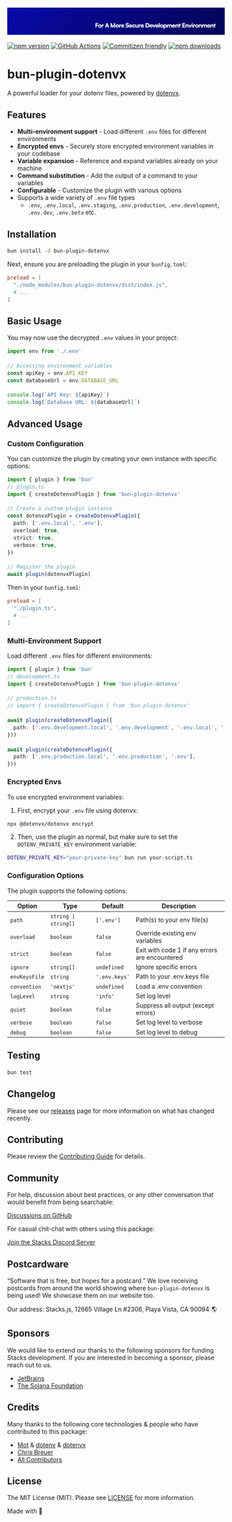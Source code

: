 <p align="center"><img src=".github/art/cover.jpg" alt="Social Card of this repo"></p>

[![npm version][npm-version-src]][npm-version-href]
[![GitHub Actions][github-actions-src]][github-actions-href]
[![Commitizen friendly](https://img.shields.io/badge/commitizen-friendly-brightgreen.svg)](http://commitizen.github.io/cz-cli/)
[![npm downloads][npm-downloads-src]][npm-downloads-href]

# bun-plugin-dotenvx

A powerful loader for your dotenv files, powered by [dotenvx](https://dotenvx.com).

## Features

- **Multi-environment support** - Load different `.env` files for different environments
- **Encrypted envs** - Securely store encrypted environment variables in your codebase
- **Variable expansion** - Reference and expand variables already on your machine
- **Command substitution** - Add the output of a command to your variables
- **Configurable** - Customize the plugin with various options
- Supports a wide variety of `.env` file types
  - `.env`, `.env.local`, `.env.staging`, `.env.production`, `.env.development`, `.env.dev`, `.env.beta` etc.

## Installation

```bash
bun install -d bun-plugin-dotenvx
```

Next, ensure you are preloading the plugin in your `bunfig.toml`:

```toml
preload = [
  "./node_modules/bun-plugin-dotenvx/dist/index.js",
  # ...
]
```

## Basic Usage

You may now use the decrypted `.env` values in your project:

```ts
import env from './.env'

// Accessing environment variables
const apiKey = env.API_KEY
const databaseUrl = env.DATABASE_URL

console.log(`API Key: ${apiKey}`)
console.log(`Database URL: ${databaseUrl}`)
```

## Advanced Usage

### Custom Configuration

You can customize the plugin by creating your own instance with specific options:

```ts
import { plugin } from 'bun'
// plugin.ts
import { createDotenvxPlugin } from 'bun-plugin-dotenvx'

// Create a custom plugin instance
const dotenvxPlugin = createDotenvxPlugin({
  path: ['.env.local', '.env'],
  overload: true,
  strict: true,
  verbose: true,
})

// Register the plugin
await plugin(dotenvxPlugin)
```

Then in your `bunfig.toml`:

```toml
preload = [
  "./plugin.ts",
  # ...
]
```

### Multi-Environment Support

Load different `.env` files for different environments:

```ts
import { plugin } from 'bun'
// development.ts
import { createDotenvxPlugin } from 'bun-plugin-dotenvx'

// production.ts
// import { createDotenvxPlugin } from 'bun-plugin-dotenvx'

await plugin(createDotenvxPlugin({
  path: ['.env.development.local', '.env.development', '.env.local', '.env'],
}))

await plugin(createDotenvxPlugin({
  path: ['.env.production.local', '.env.production', '.env'],
}))
```

### Encrypted Envs

To use encrypted environment variables:

1. First, encrypt your `.env` file using dotenvx:

```bash
npx @dotenvx/dotenvx encrypt
```

2. Then, use the plugin as normal, but make sure to set the `DOTENV_PRIVATE_KEY` environment variable:

```bash
DOTENV_PRIVATE_KEY="your-private-key" bun run your-script.ts
```

### Configuration Options

The plugin supports the following options:

| Option | Type | Default | Description |
|--------|------|---------|-------------|
| `path` | `string \| string[]` | `['.env']` | Path(s) to your env file(s) |
| `overload` | `boolean` | `false` | Override existing env variables |
| `strict` | `boolean` | `false` | Exit with code 1 if any errors are encountered |
| `ignore` | `string[]` | `undefined` | Ignore specific errors |
| `envKeysFile` | `string` | `'.env.keys'` | Path to your .env.keys file |
| `convention` | `'nextjs'` | `undefined` | Load a .env convention |
| `logLevel` | `string` | `'info'` | Set log level |
| `quiet` | `boolean` | `false` | Suppress all output (except errors) |
| `verbose` | `boolean` | `false` | Set log level to verbose |
| `debug` | `boolean` | `false` | Set log level to debug |

## Testing

```bash
bun test
```

## Changelog

Please see our [releases](https://github.com/stacksjs/bun-plugin-dotenvx/releases) page for more information on what has changed recently.

## Contributing

Please review the [Contributing Guide](https://github.com/stacksjs/contributing) for details.

## Community

For help, discussion about best practices, or any other conversation that would benefit from being searchable:

[Discussions on GitHub](https://github.com/stacksjs/stacks/discussions)

For casual chit-chat with others using this package:

[Join the Stacks Discord Server](https://discord.gg/stacksjs)

## Postcardware

“Software that is free, but hopes for a postcard.” We love receiving postcards from around the world showing where `bun-plugin-dotenvx` is being used! We showcase them on our website too.

Our address: Stacks.js, 12665 Village Ln #2306, Playa Vista, CA 90094 🌎

## Sponsors

We would like to extend our thanks to the following sponsors for funding Stacks development. If you are interested in becoming a sponsor, please reach out to us.

- [JetBrains](https://www.jetbrains.com/)
- [The Solana Foundation](https://solana.com/)

## Credits

Many thanks to the following core technologies & people who have contributed to this package:

- [Mot](https://github.com/motdotla) & [dotenv](https://github.com/motdotla/dotenv) & [dotenvx](https://github.com/dotenvx/dotenvx)
- [Chris Breuer](https://github.com/chrisbbreuer)
- [All Contributors](../../contributors)

## License

The MIT License (MIT). Please see [LICENSE](https://github.com/stacksjs/stacks/tree/main/LICENSE.md) for more information.

Made with 💙

<!-- Badges -->
[npm-version-src]: https://img.shields.io/npm/v/bun-plugin-dotenvx?style=flat-square
[npm-version-href]: https://npmjs.com/package/bun-plugin-dotenvx

[npm-downloads-src]: https://img.shields.io/npm/dm/bun-plugin-dotenvx?style=flat-square
[npm-downloads-href]: https://npmjs.com/package/bun-plugin-dotenvx

[github-actions-src]: https://img.shields.io/github/actions/workflow/status/stacksjs/bun-plugin-dotenvx/ci.yml?style=flat-square&branch=main
[github-actions-href]: https://github.com/stacksjs/bun-plugin-dotenvx/actions?query=workflow%3Aci
